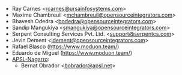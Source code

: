 - Ray Carnes \<<rcarnes@ursainfosystems.com>\>
- Maxime Chambreuil \<<mchambreuil@opensourceintegrators.com>\>
- Bhavesh Odedra \<<bodedra@opensourceintegrators.com>\>
- Sandip Mangukiya \<<smangukiya@opensourceintegrators.com>\>
- Serpent Consulting Services Pvt. Ltd. \<<support@serpentcs.com>\>
- Jevin Dement \<<jdement@opensourceintegrators.com>\>
- Rafael Blasco (<https://www.moduon.team/>)
- Eduardo de Miguel (<https://www.moduon.team/>)
- [APSL-Nagarro](<https://apsl.tech>):
  - Bernat Obrador \<<bobrador@apsl.net>\>
  
